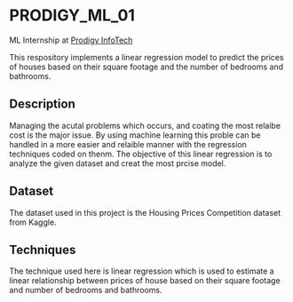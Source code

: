 # PRODIGY_ML_01
ML Internship at [Prodigy InfoTech](https://prodigyinfotech.dev) 

This respository implements a linear regression model to predict the prices of houses based on their square footage and the number of bedrooms and bathrooms.

## Description
Managing the acutal problems which occurs, and coating the most relaibe cost is the major issue. By using machine learning this proble can be handled in a more easier and relaible manner with the regression techniques coded on thenm.
The objective of this linear regression is to analyze the given dataset and creat the most prcise model.

## Dataset
The dataset used in this project is the Housing Prices Competition dataset from Kaggle.

## Techniques
The technique used here is linear regression which is used to estimate a linear relationship between prices of house based on their square footage and number of bedrooms and bathrooms.
